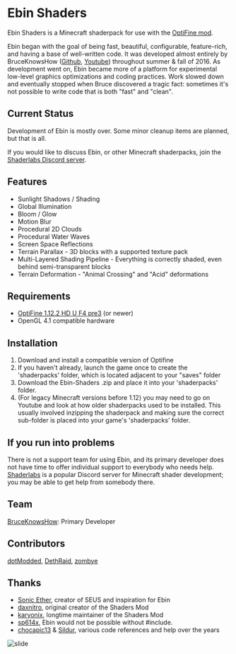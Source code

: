 # Ebin Shaders

Ebin Shaders is a Minecraft shaderpack for use with the [OptiFine mod](https://optifine.net/home).

Ebin began with the goal of being fast, beautiful, configurable, feature-rich, and having a base of well-written code. It was developed almost entirely by BruceKnowsHow ([Github](https://github.com/BruceKnowsHow), [Youtube](https://www.youtube.com/user/MiningGodBruce)) throughout summer & fall of 2016. As development went on, Ebin became more of a platform for experimental low-level graphics optimizations and coding practices. Work slowed down and eventually stopped when Bruce discovered a tragic fact: sometimes it's not possible to write code that is both "fast" and "clean".

## Current Status
Development of Ebin is mostly over. Some minor cleanup items are planned, but that is all.

If you would like to discuss Ebin, or other Minecraft shaderpacks, join the [Shaderlabs Discord server](https://discord.gg/SMgEpZe).

## Features
- Sunlight Shadows / Shading
- Global Illumination
- Bloom / Glow
- Motion Blur
- Procedural 2D Clouds
- Procedural Water Waves
- Screen Space Reflections
- Terrain Parallax - 3D blocks with a supported texture pack
- Multi-Layered Shading Pipeline - Everything is correctly shaded, even behind semi-transparent blocks
- Terrain Deformation - "Animal Crossing" and "Acid" deformations

## Requirements
- [OptiFine 1.12.2 HD U F4 pre3](https://optifine.net/downloads) (or newer)
- OpenGL 4.1 compatible hardware

## Installation

1. Download and install a compatible version of Optifine
2. If you haven't already, launch the game once to create the 'shaderpacks' folder, which is located adjacent to your "saves" folder
3. Download the Ebin-Shaders .zip and place it into your 'shaderpacks' folder.
4. (For legacy Minecraft versions before 1.12) you may need to go on Youtube and look at how older shaderpacks used to be installed. This usually involved inzipping the shaderpack and making sure the correct sub-folder is placed into your game's 'shaderpacks' folder.

## If you run into problems
There is not a support team for using Ebin, and its primary developer does not have time to offer individual support to everybody who needs help. [Shaderlabs](https://discord.gg/SMgEpZe) is a popular Discord server for Minecraft shader development; you may be able to get help from somebody there.

## Team
[BruceKnowsHow](https://github.com/BruceKnowsHow): Primary Developer

## Contributors
[dotModded](https://github.com/dotModded), [DethRaid](https://github.com/DethRaid), [zombye](https://github.com/zombye)


## Thanks
- [Sonic Ether](https://www.facebook.com/SonicEther/), creator of SEUS and inspiration for Ebin
- [daxnitro](http://www.minecraftforum.net/forums/mapping-and-modding/minecraft-mods/1272365), original creator of the Shaders Mod
- [karyonix](http://www.minecraftforum.net/forums/mapping-and-modding/minecraft-mods/1286604), longtime maintainer of the Shaders Mod
- [sp614x](https://twitter.com/sp614x), Ebin would not be possible without #include.
- [chocapic13](http://www.minecraftforum.net/forums/mapping-and-modding/minecraft-mods/1293898) & [Sildur](http://www.minecraftforum.net/forums/mapping-and-modding/minecraft-mods/1291396), various code references and help over the years

![slide](https://raw.githubusercontent.com/wiki/BruceKnowsHow/Ebin-Shaders/images/cute-anime-bear.png)
